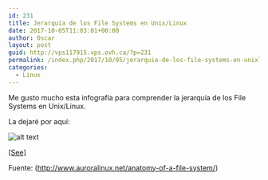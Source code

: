 ```yaml
---
id: 231
title: Jerarquía de los File Systems en Unix/Linux
date: 2017-10-05T11:03:01+00:00
author: Oscar
layout: post
guid: http://vps117915.vps.ovh.ca/?p=231
permalink: /index.php/2017/10/05/jerarquia-de-los-file-systems-en-unixlinux/
categories:
  - Linux
---
```

Me gusto mucho esta infografía para comprender la jerarquía de los File Systems en Unix/Linux.

La dejaré por aquí:   


![alt text](https://www.oscarhenriquezg.net/images/2017/10/filesystem-Hierarchy-1024x640.png "Unix ")

[[See]](https://www.oscarhenriquezg.net/images/2017/10/filesystem-Hierarchy-1024x640.png)



Fuente: (http://www.auroralinux.net/anatomy-of-a-file-system/)